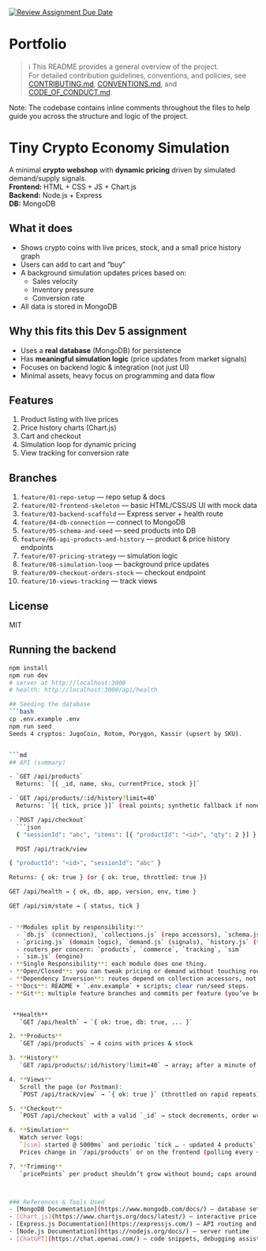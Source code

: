 [![Review Assignment Due Date](https://classroom.github.com/assets/deadline-readme-button-22041afd0340ce965d47ae6ef1cefeee28c7c493a6346c4f15d667ab976d596c.svg)](https://classroom.github.com/a/BhMy8Rjk)
# Portfolio

> ℹ️ This README provides a general overview of the project.  
> For detailed contribution guidelines, conventions, and policies, see [CONTRIBUTING.md](CONTRIBUTING.md), [CONVENTIONS.md](CONVENTIONS.md), and [CODE_OF_CONDUCT.md](CODE_OF_CONDUCT.md).

Note: The codebase contains inline comments throughout the files to help guide you across the structure and logic of the project.


# Tiny Crypto Economy Simulation

A minimal **crypto webshop** with **dynamic pricing** driven by simulated demand/supply signals.  
**Frontend:** HTML + CSS + JS + Chart.js  
**Backend:** Node.js + Express  
**DB:** MongoDB

## What it does
- Shows crypto coins with live prices, stock, and a small price history graph
- Users can add to cart and “buy”
- A background simulation updates prices based on:
  - Sales velocity
  - Inventory pressure
  - Conversion rate
- All data is stored in MongoDB

## Why this fits this Dev 5 assignment
- Uses a **real database** (MongoDB) for persistence
- Has **meaningful simulation logic** (price updates from market signals)
- Focuses on backend logic & integration (not just UI)
- Minimal assets, heavy focus on programming and data flow

## Features
1. Product listing with live prices
2. Price history charts (Chart.js)
3. Cart and checkout
4. Simulation loop for dynamic pricing
5. View tracking for conversion rate


## Branches
1. `feature/01-repo-setup` — repo setup & docs
2. `feature/02-frontend-skeleton` — basic HTML/CSS/JS UI with mock data
3. `feature/03-backend-scaffold` — Express server + health route
4. `feature/04-db-connection` — connect to MongoDB
5. `feature/05-schema-and-seed` — seed products into DB
6. `feature/06-api-products-and-history` — product & price history endpoints
7. `feature/07-pricing-strategy` — simulation logic
8. `feature/08-simulation-loop` — background price updates
9. `feature/09-checkout-orders-stock` — checkout endpoint
10. `feature/10-views-tracking` — track views

## License
MIT

## Running the backend
```bash
npm install
npm run dev
# server at http://localhost:3000
# health: http://localhost:3000/api/health

## Seeding the database
```bash
cp .env.example .env  
npm run seed
Seeds 4 cryptos: JugoCoin, Rotom, Porygon, Kassir (upsert by SKU).


```md
## API (summary)

- `GET /api/products`  
  Returns: `[{ _id, name, sku, currentPrice, stock }]`

- `GET /api/products/:id/history?limit=40`  
  Returns: `[{ tick, price }]` (real points; synthetic fallback if none)

- `POST /api/checkout`
  ```json
  { "sessionId": "abc", "items": [{ "productId": "<id>", "qty": 2 }] }

  POST /api/track/view

{ "productId": "<id>", "sessionId": "abc" }

Returns: { ok: true } (or { ok: true, throttled: true })

GET /api/health → { ok, db, app, version, env, time }

GET /api/sim/state → { status, tick }


- **Modules split by responsibility:**
  - `db.js` (connection), `collections.js` (repo accessors), `schema.js` (indexes)
  - `pricing.js` (domain logic), `demand.js` (signals), `history.js` (trimming)
  - routers per concern: `products`, `commerce`, `tracking`, `sim`
  - `sim.js` (engine)
- **Single Responsibility**: each module does one thing.
- **Open/Closed**: you can tweak pricing or demand without touching routes.
- **Dependency Inversion**: routes depend on collection accessors, not raw clients.
- **Docs**: README + `.env.example` + scripts; clear run/seed steps.
- **Git**: multiple feature branches and commits per feature (you’ve been doing this 👍).


 **Health**  
   `GET /api/health` → `{ ok: true, db: true, ... }`

2. **Products**  
   `GET /api/products` → 4 coins with prices & stock

3. **History**  
   `GET /api/products/:id/history?limit=40` → array; after a minute of sim, should be **real** points

4. **Views**  
   Scroll the page (or Postman):  
   `POST /api/track/view` → `{ ok: true }` (throttled on rapid repeats)

5. **Checkout**  
   `POST /api/checkout` with a valid `_id` → stock decrements, order written

6. **Simulation**  
   Watch server logs:  
   `[sim] started @ 5000ms` and periodic `tick … · updated 4 products`  
   Prices change in `/api/products` or on the frontend (polling every ~8s)

7. **Trimming**  
   `pricePoints` per product shouldn’t grow without bound; caps around your `keep` threshold.



### References & Tools Used
- [MongoDB Documentation](https://www.mongodb.com/docs/) — database setup, queries, schema design  
- [Chart.js](https://www.chartjs.org/docs/latest/) — interactive price history charts  
- [Express.js Documentation](https://expressjs.com/) — API routing and middleware  
- [Node.js Documentation](https://nodejs.org/docs/) — server runtime  
- [ChatGPT](https://chat.openai.com/) — code snippets, debugging assistance, and architectural guidance  
